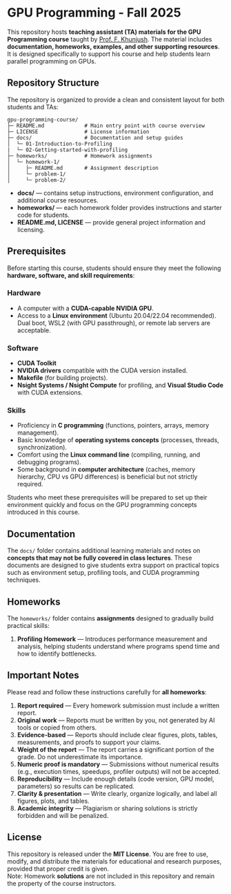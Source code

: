 # GPU Programming - Fall 2025
This repository hosts **teaching assistant (TA) materials for the GPU Programming course** taught by [Prof. F. Khunjush](https://fkhunjush.github.io/website/). The material includes **documentation, homeworks, examples, and other supporting resources**. It is designed specifically to support his course and help students learn parallel programming on GPUs.


## Repository Structure

The repository is organized to provide a clean and consistent layout for both students and TAs:

```
gpu-programming-course/
├─ README.md             # Main entry point with course overview
├─ LICENSE               # License information
├─ docs/                 # Documentation and setup guides
│  └─ 01-Introduction-to-Profiling
|  └─ 02-Getting-started-with-profiling
├─ homeworks/            # Homework assignments
│  └─ homework-1/
│     ├─ README.md       # Assignment description
│     └─ problem-1/
│     └─ problem-2/
```

- **docs/** — contains setup instructions, environment configuration, and additional course resources.  
- **homeworks/** — each homework folder provides instructions and starter code for students.  
- **README.md, LICENSE** — provide general project information and licensing.



## Prerequisites

Before starting this course, students should ensure they meet the following **hardware, software, and skill requirements**:

### Hardware
- A computer with a **CUDA-capable NVIDIA GPU**.  
- Access to a **Linux environment** (Ubuntu 20.04/22.04 recommended). Dual boot, WSL2 (with GPU passthrough), or remote lab servers are acceptable.

### Software
- **CUDA Toolkit** 
- **NVIDIA drivers** compatible with the CUDA version installed.  
- **Makefile** (for building projects).  
- **Nsight Systems / Nsight Compute** for profiling, and **Visual Studio Code** with CUDA extensions.  

### Skills
- Proficiency in **C programming** (functions, pointers, arrays, memory management).  
- Basic knowledge of **operating systems concepts** (processes, threads, synchronization).  
- Comfort using the **Linux command line** (compiling, running, and debugging programs).  
- Some background in **computer architecture** (caches, memory hierarchy, CPU vs GPU differences) is beneficial but not strictly required.  

Students who meet these prerequisites will be prepared to set up their environment quickly and focus on the GPU programming concepts introduced in this course.





## Documentation
The `docs/` folder contains additional learning materials and notes on **concepts that may not be fully covered in class lectures**. These documents are designed to give students extra support on practical topics such as environment setup, profiling tools, and CUDA programming techniques.


## Homeworks
The `homeworks/` folder contains **assignments** designed to gradually build practical skills:

1. **Profiling Homework** — Introduces performance measurement and analysis, helping students understand where programs spend time and how to identify bottlenecks.  




## Important Notes
Please read and follow these instructions carefully for **all homeworks**:

1. **Report required** — Every homework submission must include a written report.  
2. **Original work** — Reports must be written by you, not generated by AI tools or copied from others.  
3. **Evidence-based** — Reports should include clear figures, plots, tables, measurements, and proofs to support your claims.  
4. **Weight of the report** — The report carries a significant portion of the grade. Do not underestimate its importance.  
5. **Numeric proof is mandatory** — Submissions without numerical results (e.g., execution times, speedups, profiler outputs) will not be accepted.  
6. **Reproducibility** — Include enough details (code version, GPU model, parameters) so results can be replicated.  
7. **Clarity & presentation** — Write clearly, organize logically, and label all figures, plots, and tables.  
8. **Academic integrity** — Plagiarism or sharing solutions is strictly forbidden and will be penalized.


## License
This repository is released under the **MIT License**. You are free to use, modify, and distribute the materials for educational and research purposes, provided that proper credit is given.  
Note: Homework **solutions** are not included in this repository and remain the property of the course instructors.



